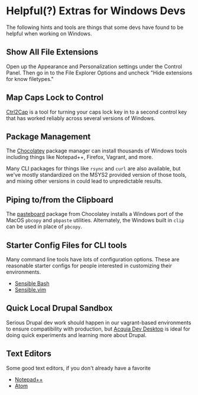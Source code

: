 # Helpful(?) Extras for Windows Devs

The following hints and tools are things that some devs have found to be
helpful when working on Windows. 


## Show All File Extensions

Open up the Appearance and Personalization settings under the Control Panel. Then 
go in to the File Explorer Options and  uncheck "Hide extensions for know filetypes."

## Map Caps Lock to Control

[Ctrl2Cap](https://technet.microsoft.com/en-us/sysinternals/bb897578.aspx) is a
tool for turning your caps lock key in to a second control key that has worked
reliably across several versions of Windows. 


## Package Management

The [Chocolatey](https://chocolatey.org/) package manager can install thousands
of Windows tools including things like Notepad++, Firefox, Vagrant, and more. 

Many CLI packages for things like `rsync` and `curl` are also available, but
we've mostly standardized on the MSYS2 provided version of those tools, and
mixing other versions in could lead to unpredictable results.    

## Piping to/from the Clipboard

The [pasteboard](https://chocolatey.org/packages/pasteboard) package from
Chocolatey installs a Windows port of the MacOS `pbcopy` and `pbpaste`
utilities. Alternately, the Windows built in `clip` can be used in place of
`pbcopy`.


## Starter Config Files for CLI tools 

Many command line tools have lots of configuration options. These are
reasonable starter configs for people interested in customizing their
environments.

* [Sensible Bash](https://github.com/mrzool/bash-sensible)
* [Sensible.vim](https://github.com/tpope/vim-sensible)


## Quick Local Drupal Sandbox

Serious Drupal dev work should happen in our vagrant-based environments to
ensure compatibility with production, but [Acquia Dev
Desktop](https://www.acquia.com/downloads) is ideal for doing quick experiments
and learning more about Drupal. 


## Text Editors

Some good text editors, if you don't already have a favorite

* [Notepad++](https://notepad-plus-plus.org/)
* [Atom](https://atom.io/)


